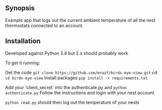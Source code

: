 ## Synopsis

Example app that logs out the current ambient temperature of all the nest thermostats connected to an account.

## Installation

Developed against Python 3.4 but 2.x should probably work

To get it running:

Get the code `git clone https://github.com/mrazf/birds-eye-view.git`
cd `cd birds-eye-view`
Install packages `pip install -r requirements.txt`

Add your 'client_secret' into the authenticate.py and `python authenticate.py`
Follow the instructions and login with your nest account.

`python read.py` should then log out the temperature of your nests
